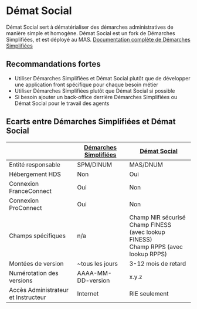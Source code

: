 # Démat Social

Démat Social sert à dématérialiser des démarches administratives de manière simple et homogène. Démat Social est un fork
de Démarches Simplifiées, et est déployé au MAS.
[Documentation complète de Démarches Simplifiées](https://doc.demarches-simplifiees.fr/)

## Recommandations fortes

- Utiliser Démarches Simplifiées et Démat Social plutôt que de développer une application front spécifique pour chaque
  besoin métier
- Utiliser Démarches Simplifiées plutôt que Démat Social si possible
- Si besoin ajouter un back-office derrière Démarches Simplifiées ou Démat Social pour le travail des agents

## Ecarts entre Démarches Simplifiées et Démat Social

|                                     | [Démarches Simplifiées](https://www.demarches-simplifiees.fr/) | [Démat Social](https://demat.social.gouv.fr/)                                              |
| ----------------------------------- | -------------------------------------------------------------- | ------------------------------------------------------------------------------------------ |
| Entité responsable                  | SPM/DINUM                                                      | MAS/DNUM                                                                                   |
| Hébergement HDS                     | Non                                                            | Oui                                                                                        |
| Connexion FranceConnect             | Oui                                                            | Non                                                                                        |
| Connexion ProConnect                | Oui                                                            | Non                                                                                        |
| Champs spécifiques                  | n/a                                                            | Champ NIR sécurisé</br>Champ FINESS (avec lookup FINESS)</br>Champ RPPS (avec lookup RPPS) |
| Montées de version                  | ~tous les jours                                                | 3-12 mois de retard                                                                        |
| Numérotation des versions           | AAAA-MM-DD-version                                             | x.y.z                                                                                      |
| Accès Administrateur et Instructeur | Internet                                                       | RIE seulement                                                                              |

